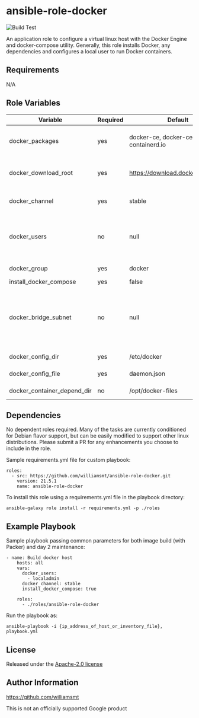 # ansible-role-docker
![Build Test](https://github.com/williamsmt/ansible-role-docker/workflows/Build%20Test/badge.svg)

An application role to configure a virtual linux host with the Docker Engine and docker-compose utility. Generally, this role installs Docker, any dependencies and configures a local user to run Docker containers.

Requirements
------------

N/A

Role Variables
--------------

| Variable | Required | Default | Choices | Comments |
|----------|----------|---------|---------|----------|
| docker_packages | yes | docker-ce, docker-ce-cli, containerd.io | any available Docker package |      |
| docker_download_root | yes | https://download.docker.com/linux | any available repo | Leave this at default for most runs |
| docker_channel | yes | stable | stable,edge | Controls mirror used |
| docker_users | no | null | array of usernames | Users in this array are assigned to Docker group |
| docker_group | yes | docker |  | Leave this set as-is |
| install_docker_compose | yes | false | true,false |  |
| docker_bridge_subnet | no | null | any valid cidr | Only use is default docker bridge overlaps with existing network |
| docker_config_dir | yes | /etc/docker | any valid filepath | Leave this at default |
| docker_config_file | yes | daemon.json | any valid filename | Leave this at default |
| docker_container_depend_dir | no | /opt/docker-files | any valid filepath | Leave this at default |

Dependencies
------------

No dependent roles required. Many of the tasks are currently conditioned for Debian flavor support, but can be easily modified to support other linux distributions. Please submit a PR for any enhancements you choose to include in the role.

Sample requirements.yml file for custom playbook:

    roles:
      - src: https://github.com/williamsmt/ansible-role-docker.git
        version: 21.5.1
        name: ansible-role-docker

To install this role using a requirements.yml file in the playbook directory:

`ansible-galaxy role install -r requirements.yml -p ./roles`

Example Playbook
----------------

Sample playbook passing common parameters for both image build (with Packer) and day 2 maintenance:

    - name: Build docker host
        hosts: all
        vars:
          docker_users:
            - localadmin
          docker_channel: stable
          install_docker_compose: true

        roles:
          - ./roles/ansible-role-docker

Run the playbook as:

`ansible-playbook -i {ip_address_of_host_or_inventory_file}, playbook.yml`

License
-------

Released under the [Apache-2.0 license](LICENSE)

Author Information
------------------

https://github.com/williamsmt

This is not an officially supported Google product